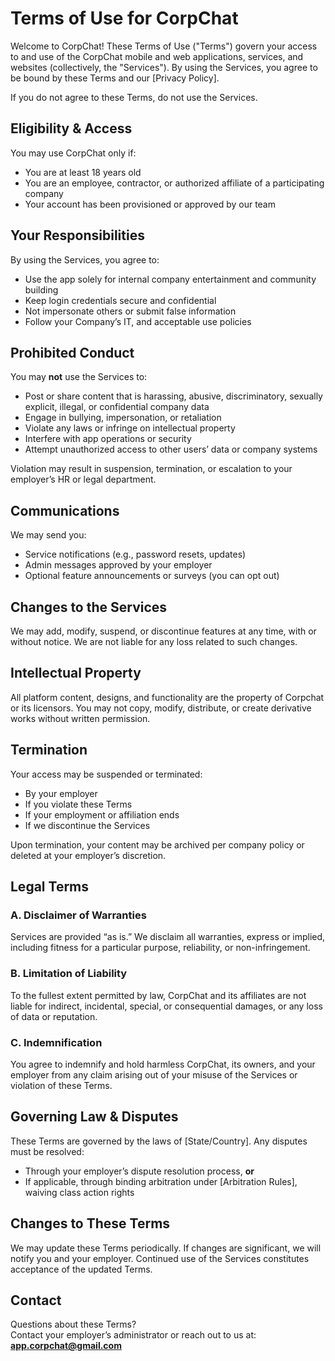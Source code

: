 # **Terms of Use for CorpChat**

Welcome to CorpChat\! These Terms of Use ("Terms") govern your access to and use of the CorpChat mobile and web applications, services, and websites (collectively, the "Services"). By using the Services, you agree to be bound by these Terms and our \[Privacy Policy\].

If you do not agree to these Terms, do not use the Services.

## **Eligibility & Access**

You may use CorpChat only if:

* You are at least 18 years old  
* You are an employee, contractor, or authorized affiliate of a participating company  
* Your account has been provisioned or approved by our team

## **Your Responsibilities**

By using the Services, you agree to:

* Use the app solely for internal company entertainment and community building  
* Keep login credentials secure and confidential  
* Not impersonate others or submit false information  
* Follow your Company’s IT, and acceptable use policies

## **Prohibited Conduct**

You may **not** use the Services to:

* Post or share content that is harassing, abusive, discriminatory, sexually explicit, illegal, or confidential company data  
* Engage in bullying, impersonation, or retaliation  
* Violate any laws or infringe on intellectual property  
* Interfere with app operations or security  
* Attempt unauthorized access to other users’ data or company systems

Violation may result in suspension, termination, or escalation to your employer’s HR or legal department.

## **Communications**

We may send you:

* Service notifications (e.g., password resets, updates)  
* Admin messages approved by your employer  
* Optional feature announcements or surveys (you can opt out)

## **Changes to the Services**

We may add, modify, suspend, or discontinue features at any time, with or without notice. We are not liable for any loss related to such changes.

## **Intellectual Property**

All platform content, designs, and functionality are the property of Corpchat or its licensors. You may not copy, modify, distribute, or create derivative works without written permission.

## **Termination**

Your access may be suspended or terminated:

* By your employer  
* If you violate these Terms  
* If your employment or affiliation ends  
* If we discontinue the Services

Upon termination, your content may be archived per company policy or deleted at your employer’s discretion.

## **Legal Terms**

### **A. Disclaimer of Warranties**

Services are provided “as is.” We disclaim all warranties, express or implied, including fitness for a particular purpose, reliability, or non-infringement.

### **B. Limitation of Liability**

To the fullest extent permitted by law, CorpChat and its affiliates are not liable for indirect, incidental, special, or consequential damages, or any loss of data or reputation.

### **C. Indemnification**

You agree to indemnify and hold harmless CorpChat, its owners, and your employer from any claim arising out of your misuse of the Services or violation of these Terms.

## **Governing Law & Disputes**

These Terms are governed by the laws of \[State/Country\]. Any disputes must be resolved:

* Through your employer’s dispute resolution process, **or**  
* If applicable, through binding arbitration under \[Arbitration Rules\], waiving class action rights

## **Changes to These Terms**

We may update these Terms periodically. If changes are significant, we will notify you and your employer. Continued use of the Services constitutes acceptance of the updated Terms.

## **Contact**

Questions about these Terms?  
Contact your employer’s administrator or reach out to us at:  
**app.corpchat@gmail.com**
